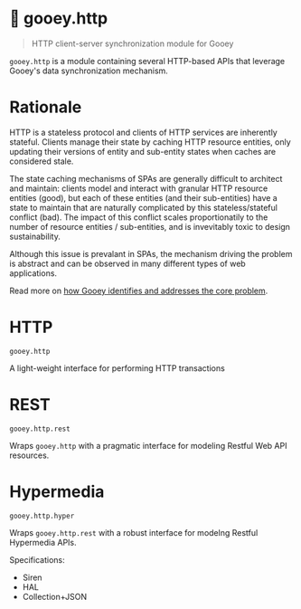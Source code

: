 # :cactus: gooey.http

> HTTP client-server synchronization module for Gooey

`gooey.http` is a module containing several HTTP-based APIs that leverage Gooey's data synchronization mechanism.

# Rationale

HTTP is a stateless protocol and clients of HTTP services are inherently stateful. 
Clients manage their state by caching HTTP resource entities, only updating their versions of entity and sub-entity states when caches are considered stale.

The state caching mechanisms of SPAs are generally difficult to architect and maintain: clients model and interact with granular HTTP resource entities (good),
but each of these entities (and their sub-entities) have a state to maintain that are naturally complicated by this stateless/stateful conflict (bad).
The impact of this conflict scales proportionatily to the number of resource entities / sub-entities, and is invevitably toxic to design sustainability.

Although this issue is prevalant in SPAs, the mechanism driving the problem is abstract and can be observed in many different types of web applications.

Read more on [how Gooey identifies and addresses the core problem](https://github.com/slurmulon/gooey#concrete).

# HTTP

`gooey.http`

A light-weight interface for performing HTTP transactions

# REST

`gooey.http.rest`

Wraps `gooey.http` with a pragmatic interface for modeling Restful Web API resources.

# Hypermedia

`gooey.http.hyper`

Wraps `gooey.http.rest` with a robust interface for modelng Restful Hypermedia APIs.

Specifications:

- Siren
- HAL
- Collection+JSON